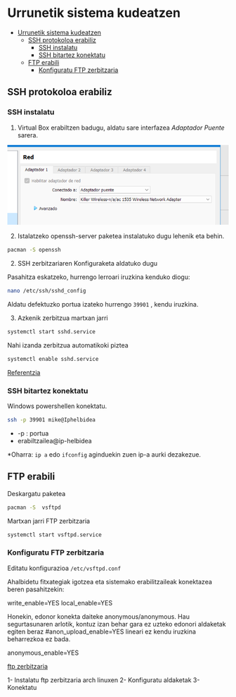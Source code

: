 # Urrunetik sistema kudeatzen

- [Urrunetik sistema kudeatzen](#urrunetik-sistema-kudeatzen)
  - [SSH protokoloa erabiliz](#ssh-protokoloa-erabiliz)
    - [SSH instalatu](#ssh-instalatu)
    - [SSH bitartez konektatu](#ssh-bitartez-konektatu)
  - [FTP erabili](#ftp-erabili)
    - [Konfiguratu FTP zerbitzaria](#konfiguratu-ftp-zerbitzaria)

## SSH protokoloa erabiliz

### SSH instalatu

1. Virtual Box erabiltzen badugu, aldatu sare interfazea *Adaptador Puente* sarera.

![alt text](image-5.png)

2. Istalatzeko openssh-server paketea instalatuko dugu lehenik eta behin.

```bash
pacman -S openssh
```

2. SSH zerbitzariaren Konfiguraketa aldatuko dugu

Pasahitza eskatzeko, hurrengo lerroari iruzkina kenduko diogu:
```bash
nano /etc/ssh/sshd_config
```

Aldatu defektuzko portua izateko hurrengo `39901` , kendu iruzkina.

3. Azkenik zerbitzua martxan jarri

```bash
systemctl start sshd.service
```

Nahi izanda zerbitzua automatikoki piztea 

```bash
systemctl enable sshd.service
```

[Referentzia](https://wiki.archlinux.org/title/OpenSSH)
### SSH bitartez konektatu

Windows powershellen konektatu.

```bash
ssh -p 39901 mike@Iphelbidea
```
- -p : portua 
- erabiltzailea@ip-helbidea

*Oharra: `ip a` edo `ifconfig` aginduekin zuen ip-a aurki dezakezue.

## FTP erabili

Deskargatu paketea

```bash
pacman -S  vsftpd
```
Martxan jarri FTP zerbitzaria

```bash
systemctl start vsftpd.service
```
### Konfiguratu FTP zerbitzaria

Editatu konfigurazioa `/etc/vsftpd.conf`

Ahalbidetu fitxategiak igotzea eta sistemako erabilitzaileak konektazea beren pasahitzekin:

write_enable=YES
local_enable=YES

Honekin, edonor konekta daiteke anonymous/anonymous. Hau segurtasunaren arlotik, kontuz izan behar gara ez uzteko edonori aldaketak egiten beraz 
#anon_upload_enable=YES lineari ez kendu iruzkina beharrezkoa ez bada.

anonymous_enable=YES

[ftp zerbitzaria](https://wiki.archlinux.org/title/Very_Secure_FTP_Daemon)

1- Instalatu ftp zerbitzaria arch linuxen
2- Konfiguratu aldaketak
3- Konektatu
